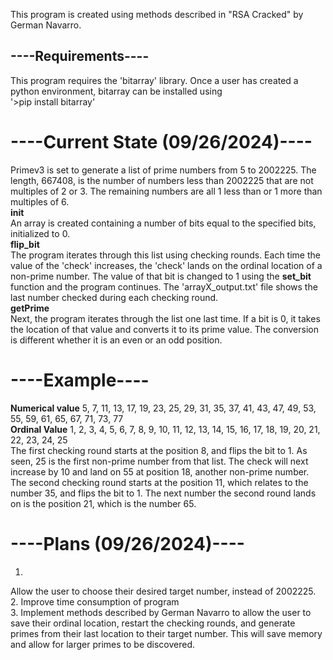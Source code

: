 This program is created using methods described in "RSA Cracked" by German Navarro.<br/>
## ----**Requirements**----<br/>
This program requires the 'bitarray' library. Once a user has created a python environment, bitarray
can be installed using<br/>
'>pip install bitarray'
# ----**Current State (09/26/2024)**----<br/>
Primev3 is set to generate a list of prime numbers from 5 to 2002225.
The length, 667408, is the number of numbers less than 2002225 that are not multiples of 2 or 3.
The remaining numbers are all 1 less than or 1 more than multiples of 6.<br/>
__init__<br/>
An array is created containing a number of bits equal to the specified bits, initialized to 0.<br/>
**flip_bit**<br/>
The program iterates through this list using checking rounds. Each time the value of the 'check'
increases, the 'check' lands on the ordinal location of a non-prime number. The value of that bit is changed to 1
using the **set_bit** function
and the program continues. The 'arrayX_output.txt' file shows the last number checked during each checking round.<br/>
**getPrime**<br/>
Next, the program iterates through the list one last time. If a bit is 0,
it takes the location of that value and converts it to its prime value. The conversion is different whether it is
an even or an odd position.<br/>
# ----**Example**----<br/>
**Numerical value** 5, 7, 11, 13, 17, 19, 23, 25, 29, 31, 35, 37, 41, 43, 47, 49, 53, 55, 59, 61, 65, 67, 71, 73, 77<br/>
**Ordinal Value**   1, 2,  3,  4,  5,  6,  7,  8,  9, 10, 11, 12, 13, 14, 15, 16, 17, 18, 19, 20, 21, 22, 23, 24, 25<br/>
The first checking round starts at the position 8, and flips the bit to 1. As seen, 25 is the first
non-prime number from that list. The check will next increase by 10 and land on 55 at position 18, another non-prime number.
The second checking round starts at the position 11, which relates to the number 35, and flips the bit to 1. The next number
the second round lands on is the position 21, which is the number 65.<br/>
# ----**Plans (09/26/2024)**----<br/>
1.
Allow the user to choose their desired target number, instead of 2002225.<br/>
2.
Improve time consumption of program<br/>
3.
Implement methods described by German Navarro to allow the user to save their ordinal location,
restart the checking rounds, and generate primes from their last location to their target number.
This will save memory and allow for larger primes to be discovered.
